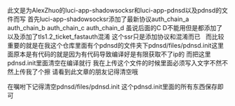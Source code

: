 此文是为AlexZhuo的luci-app-shadowsocksr和luci-app-pdnsd以及pdnsd的文件而写
首先luci-app-shadowsocksr添加了最新协议auth_chain_a  auth_chain_b  auth_chain_c  auth_chain_d 
虽说后面的C D不能用但是都添加了 以及添加了tls1.2_ticket_fastauth混淆 这个ssr只是添加协议和混淆而已  
而比较重要的就是在我这个仓库里面有个pdnsd的文件夹下pdnsd/files/pdnsd.init这里面原本是有代码的就是因为有代码导致编译好是有限获取不了ip的
而把这里pdnsd.init里面清空在编译就行 我在上传这个文件的时候里面必须写入文字不然不然上传我了个擦 请看到此文章的朋友记得清空哦 

在嘱咐下记得清空pdnsd/files/pdnsd.init 这个pdnsd.init里面的所有东西保存即可

